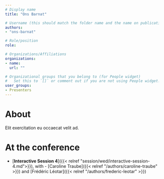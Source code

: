 ```yaml
---
# Display name
title: "Ons Barnat"

# Username (this should match the folder name and the name on publications)
authors:
- "ons-barnat"

# Role/position
role:

# Organizations/Affiliations
organizations:
- name: 
  url: ""

# Organizational groups that you belong to (for People widget)
#   Set this to `[]` or comment out if you are not using People widget.
user_groups:
- Presenters
---
```


# About

Elit exercitation eu occaecat velit ad.

# At the conference

- [**Interactive Session 4**]({{< relref "session/wed/interactive-session-4.md">}}), with - [Caroline Traube]({{< relref "/authors/caroline-traube" >}}) and [Frédéric Léotar]({{< relref "/authors/frederic-leotar" >}})